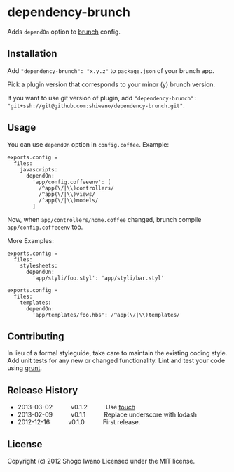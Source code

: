 # dependency-brunch
Adds `dependOn` option to
[brunch](http://brunch.io) config.

## Installation
Add `"dependency-brunch": "x.y.z"` to `package.json` of your brunch app.

Pick a plugin version that corresponds to your minor (y) brunch version.

If you want to use git version of plugin, add
`"dependency-brunch": "git+ssh://git@github.com:shiwano/dependency-brunch.git"`.

## Usage
You can use `dependOn` option in `config.coffee`. Example:

```coffescript
exports.config =
  files:
    javascripts:
      dependOn:
        'app/config.coffeeenv': [
          /^app(\/|\\)controllers/
          /^app(\/|\\)views/
          /^app(\/|\\)models/
        ]
```

Now, when `app/controllers/home.coffee` changed, brunch compile `app/config.coffeeenv` too.

More Examples:

```coffescript
exports.config =
  files:
    stylesheets:
      dependOn:
        'app/styli/foo.styl': 'app/styli/bar.styl'
```

```coffescript
exports.config =
  files:
    templates:
      dependOn:
        'app/templates/foo.hbs': /^app(\/|\\)templates/
```

## Contributing
In lieu of a formal styleguide, take care to maintain the existing coding style. Add unit tests for any new or changed functionality. Lint and test your code using [grunt](https://github.com/gruntjs/grunt).

## Release History
 * 2013-03-02   v0.1.2   Use [touch](https://github.com/isaacs/node-touch)
 * 2013-02-09   v0.1.1   Replace underscore with lodash
 * 2012-12-16   v0.1.0   First release.

## License
Copyright (c) 2012 Shogo Iwano
Licensed under the MIT license.
